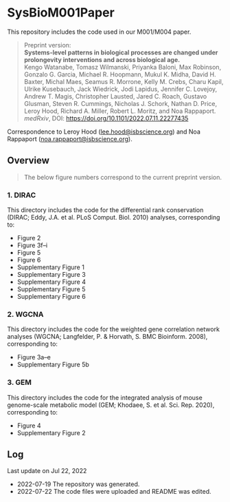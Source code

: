 # SysBioM001Paper
This repository includes the code used in our M001/M004 paper.  

> Preprint version:  
> **Systems-level patterns in biological processes are changed under prolongevity interventions and across biological age.**  
> Kengo Watanabe, Tomasz Wilmanski, Priyanka Baloni, Max Robinson, Gonzalo G. Garcia, Michael R. Hoopmann, Mukul K. Midha, David H. Baxter, Michal Maes, Seamus R. Morrone, Kelly M. Crebs, Charu Kapil, Ulrike Kusebauch, Jack Wiedrick, Jodi Lapidus, Jennifer C. Lovejoy, Andrew T. Magis, Christopher Lausted, Jared C. Roach, Gustavo Glusman, Steven R. Cummings, Nicholas J. Schork, Nathan D. Price, Leroy Hood, Richard A. Miller, Robert L. Moritz, and Noa Rappaport.  
> *medRxiv*, DOI: https://doi.org/10.1101/2022.07.11.22277435  

Correspondence to Leroy Hood (lee.hood@isbscience.org) and Noa Rappaport (noa.rappaport@isbscience.org).  

## Overview  
> The below figure numbers correspond to the current preprint version.  

### 1. DIRAC  
This directory includes the code for the differential rank conservation (DIRAC; Eddy, J.A. et al. PLoS Comput. Biol. 2010) analyses, corresponding to:  
* Figure 2  
* Figure 3f–i  
* Figure 5  
* Figure 6  
* Supplementary Figure 1  
* Supplementary Figure 3  
* Supplementary Figure 4  
* Supplementary Figure 5  
* Supplementary Figure 6  

### 2. WGCNA  
This directory includes the code for the weighted gene correlation network analyses (WGCNA; Langfelder, P. & Horvath, S. BMC Bioinform. 2008), corresponding to:  
* Figure 3a–e  
* Supplementary Figure 5b  

### 3. GEM  
This directory includes the code for the integrated analysis of mouse genome-scale metabolic model (GEM; Khodaee, S. et al. Sci. Rep. 2020), corresponding to:  
* Figure 4  
* Supplementary Figure 2  

## Log  
Last update on Jul 22, 2022  
* 2022-07-19 The repository was generated.  
* 2022-07-22 The code files were uploaded and README was edited.  
